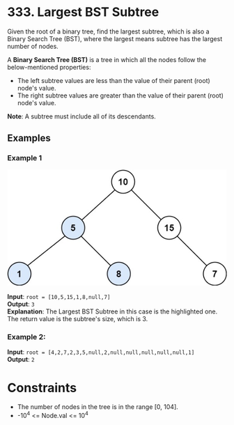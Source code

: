 # 333. Largest BST Subtree

Given the root of a binary tree, find the largest subtree, which is also a Binary Search Tree (BST), where the largest means subtree has the largest number of nodes.

A **Binary Search Tree (BST)** is a tree in which all the nodes follow the below-mentioned properties:

* The left subtree values are less than the value of their parent (root) node's value.
* The right subtree values are greater than the value of their parent (root) node's value.

**Note**: A subtree must include all of its descendants.

Examples
--------

### Example 1
          
<img src="tmp.jpg" />

**Input**: `root = [10,5,15,1,8,null,7]`   
**Output**: `3`                              
**Explanation**: The Largest BST Subtree in this case is the highlighted one. The return value is the subtree's size, which is 3.

              
### Example 2:

**Input**:  `root = [4,2,7,2,3,5,null,2,null,null,null,null,null,1]`      
**Output**: `2`    
                   
Constraints
===========

* The number of nodes in the tree is in the range [0, 104].
* -10<sup>4</sup> <= Node.val <= 10<sup>4</sup>